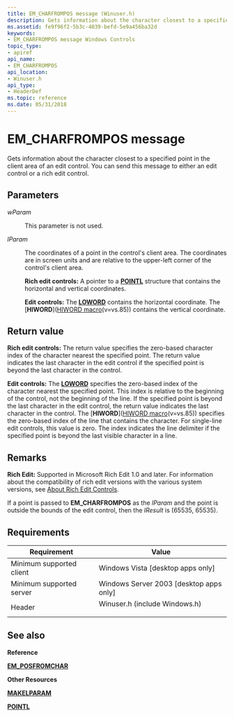```yaml
---
title: EM_CHARFROMPOS message (Winuser.h)
description: Gets information about the character closest to a specified point in the client area of an edit control. You can send this message to either an edit control or a rich edit control.
ms.assetid: fe9f96f2-5b3c-4039-befd-5e9a456ba32d
keywords:
- EM_CHARFROMPOS message Windows Controls
topic_type:
- apiref
api_name:
- EM_CHARFROMPOS
api_location:
- Winuser.h
api_type:
- HeaderDef
ms.topic: reference
ms.date: 05/31/2018
---
```


# EM\_CHARFROMPOS message

Gets information about the character closest to a specified point in the client area of an edit control. You can send this message to either an edit control or a rich edit control.

## Parameters

<dl> <dt>

*wParam* 
</dt> <dd>

This parameter is not used.

</dd> <dt>

*lParam* 
</dt> <dd>

The coordinates of a point in the control's client area. The coordinates are in screen units and are relative to the upper-left corner of the control's client area.

**Rich edit controls:** A pointer to a [**POINTL**](/windows/win32/api/windef/ns-windef-pointl) structure that contains the horizontal and vertical coordinates.

**Edit controls:** The [**LOWORD**](/previous-versions/windows/desktop/legacy/ms632659(v=vs.85)) contains the horizontal coordinate. The [**HIWORD**]([HIWORD macro](../winmsg/hiword.md)(v=vs.85)) contains the vertical coordinate.

</dd> </dl>

## Return value

**Rich edit controls:** The return value specifies the zero-based character index of the character nearest the specified point. The return value indicates the last character in the edit control if the specified point is beyond the last character in the control.

**Edit controls:** The [**LOWORD**](/previous-versions/windows/desktop/legacy/ms632659(v=vs.85)) specifies the zero-based index of the character nearest the specified point. This index is relative to the beginning of the control, not the beginning of the line. If the specified point is beyond the last character in the edit control, the return value indicates the last character in the control. The [**HIWORD**]([HIWORD macro](../winmsg/hiword.md)(v=vs.85)) specifies the zero-based index of the line that contains the character. For single-line edit controls, this value is zero. The index indicates the line delimiter if the specified point is beyond the last visible character in a line.

## Remarks

**Rich Edit:** Supported in Microsoft Rich Edit 1.0 and later. For information about the compatibility of rich edit versions with the various system versions, see [About Rich Edit Controls](about-rich-edit-controls.md).

If a point is passed to **EM\_CHARFROMPOS** as the *lParam* and the point is outside the bounds of the edit control, then the *lResult* is (65535, 65535).

## Requirements



| Requirement | Value |
|-------------------------------------|----------------------------------------------------------------------------------------------------------|
| Minimum supported client<br/> | Windows Vista \[desktop apps only\]<br/>                                                           |
| Minimum supported server<br/> | Windows Server 2003 \[desktop apps only\]<br/>                                                     |
| Header<br/>                   | <dl> <dt>Winuser.h (include Windows.h)</dt> </dl> |



## See also

<dl> <dt>

**Reference**
</dt> <dt>

[**EM\_POSFROMCHAR**](em-posfromchar.md)
</dt> <dt>

**Other Resources**
</dt> <dt>

[**MAKELPARAM**](/windows/desktop/api/winuser/nf-winuser-makelparam)
</dt> <dt>

[**POINTL**](/windows/win32/api/windef/ns-windef-pointl)
</dt> </dl>

 

